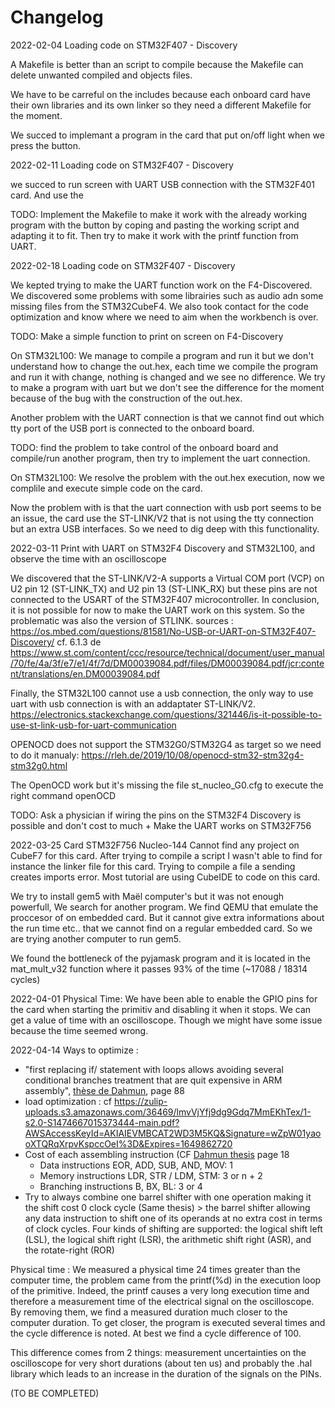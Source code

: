 # Changelog

2022-02-04 Loading code on STM32F407 - Discovery

A Makefile is better than an script to compile because the Makefile can delete unwanted compiled and objects files.

We have to be carreful on the includes because each onboard card have their own libraries and its own linker so they need a different Makefile for the moment.

We succed to implemant a program in the card that put on/off light when we press the button. 

2022-02-11 Loading code on STM32F407 - Discovery

we succed to run screen with UART USB connection with the STM32F401 card. And use the 

TODO: Implement the Makefile to make it work with the already working program with the button by coping and pasting the working script and adapting it to fit. Then try to make it work with the printf function from UART.

2022-02-18 Loading code on STM32F407 - Discovery

We kepted trying to make the UART function work on the F4-Discovered. We discovered some problems with some librairies such as audio adn some missing files from the STM32CubeF4.
We also took contact for the code optimization and know where we need to aim when the workbench is over.

TODO: Make a simple function to print on screen on F4-Discovery

On STM32L100:
We manage to compile a program and run it but we don't understand how to change the out.hex, each time we compile the program and run it with change, nothing is changed and we see no difference. We try to make a program with uart but we don't see the difference for the moment because of the bug with the construction of the out.hex. 

Another problem with the UART connection is that we cannot find out which tty port of the USB port is connected to the onboard board.

TODO: find the problem to take control of the onboard board and compile/run another program, then try to implement the uart connection.

On STM32L100:
We resolve the problem with the out.hex execution, now we complile and execute simple code on the card.

Now the problem with is that the uart connection with usb port seems to be an issue, the card use the ST-LINK/V2 that is not using the tty connection but an extra USB interfaces. So we need to dig deep with this functionality.

2022-03-11 Print with UART on STM32F4 Discovery and STM32L100, and observe the time with an oscilloscope

We discovered that the ST-LINK/V2-A supports a Virtual COM port (VCP) on U2 pin 12 (ST-LINK_TX) and U2 pin 13 (ST-LINK_RX) but these pins are not connected to the USART of the STM32F407 microcontroller. In conclusion, it is not possible for now to make the UART work on this system. So the problematic was also the version of STLINK. sources : https://os.mbed.com/questions/81581/No-USB-or-UART-on-STM32F407-Discovery/  cf. 6.1.3 de https://www.st.com/content/ccc/resource/technical/document/user_manual/70/fe/4a/3f/e7/e1/4f/7d/DM00039084.pdf/files/DM00039084.pdf/jcr:content/translations/en.DM00039084.pdf

Finally, the STM32L100 cannot use a usb connection, the only way to use uart with usb connection is with an addaptater ST-LINK/V2.
https://electronics.stackexchange.com/questions/321446/is-it-possible-to-use-st-link-usb-for-uart-communication

OPENOCD does not support the STM32G0/STM32G4 as target so we need to do it manualy:
https://rleh.de/2019/10/08/openocd-stm32-stm32g4-stm32g0.html

The OpenOCD work but it's missing the file st_nucleo_G0.cfg to execute the right command openOCD

TODO: Ask a physician if wiring the pins on the STM32F4 Discovery is possible and don't cost to much + Make the UART works on STM32F756

2022-03-25 
Card STM32F756 Nucleo-144
Cannot find any project on CubeF7 for this card. After trying to compile a script I wasn't able to find for instance the linker file for this card.
Trying to compile a file a sending creates imports error. Most tutorial are using CubeIDE to code on this card.

We try to install gem5 with Maël computer's but it was not enough powerfull, We search for another program. We find QEMU that emulate the proccesor of on embedded card. But it cannot give extra informations about the run time etc.. that we cannot find on a regular embedded card. So we are trying another computer to run gem5.

We found the bottleneck of the pyjamask program and it is located in the mat_mult_v32 function where it passes 93% of the time (~17088 / 18314 cycles)

2022-04-01
Physical Time: We have been able to enable the GPIO pins for the card when starting the primitiv and disabling it when it stops. We can get a value of time with an oscilloscope. Though we might have some issue because the time seemed wrong.

2022-04-14
Ways to optimize :
* "first replacing if/ statement with loops allows avoiding several conditional branches treatment that are quit expensive in ARM assembly", [thèse de Dahmun](https://dgoudarzi.github.io/contents/thesis.pdf), page 88
* load optimization : cf https://zulip-uploads.s3.amazonaws.com/36469/lmvVjYfj9dg9Gdq7MmEKhTex/1-s2.0-S1474667015373444-main.pdf?AWSAccessKeyId=AKIAIEVMBCAT2WD3M5KQ&Signature=wZpW01yaooXTQRqXrpvKspccOeI%3D&Expires=1649862720
* Cost of each assembling instruction (CF [Dahmun thesis](https://dgoudarzi.github.io/contents/thesis.pdf) page 18
  * Data instructions EOR, ADD, SUB, AND, MOV: 1
  * Memory instructions LDR, STR / LDM, STM: 3 or n + 2
  * Branching instructions B, BX, BL: 3 or 4
* Try to always combine one barrel shifter with one operation making it the shift cost 0 clock cycle (Same thesis) > the barrel shifter allowing any data instruction to shift one of its operands at no extra cost in terms of clock cycles. Four kinds of shifting are supported: the logical shift left (LSL), the logical shift right (LSR), the arithmetic shift right (ASR), and the rotate-right (ROR)

Physical time : We measured a physical time 24 times greater than the computer time, the problem came from the printf(%d) in the execution loop of the primitive. Indeed, the printf causes a very long execution time and therefore a measurement time of the electrical signal on the oscilloscope.
By removing them, we find a measured duration much closer to the computer duration. To get closer, the program is executed several times and the cycle difference is noted. At best we find a cycle difference of 100.

This difference comes from 2 things: measurement uncertainties on the oscilloscope for very short durations (about ten us) and probably the .hal library which leads to an increase in the duration of the signals on the PINs.

(TO BE COMPLETED)
